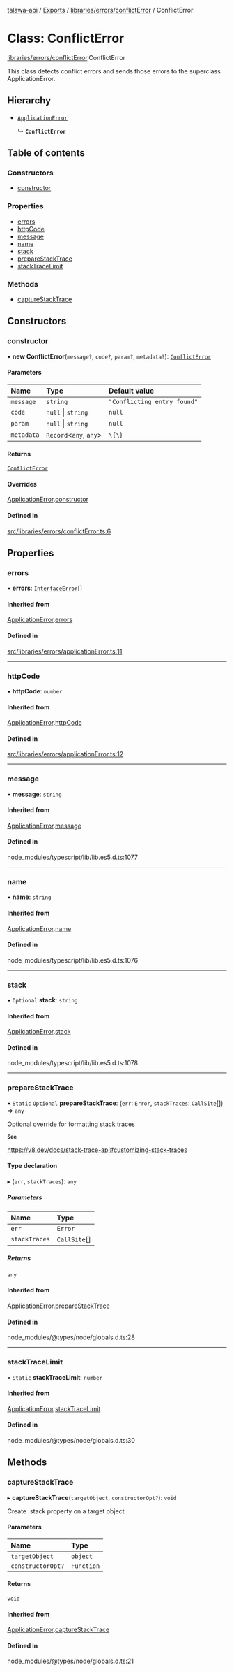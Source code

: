 [talawa-api](../README.md) / [Exports](../modules.md) / [libraries/errors/conflictError](../modules/libraries_errors_conflictError.md) / ConflictError

# Class: ConflictError

[libraries/errors/conflictError](../modules/libraries_errors_conflictError.md).ConflictError

This class detects conflict errors and sends those errors to the superclass ApplicationError.

## Hierarchy

- [`ApplicationError`](libraries_errors_applicationError.ApplicationError.md)

  ↳ **`ConflictError`**

## Table of contents

### Constructors

- [constructor](libraries_errors_conflictError.ConflictError.md#constructor)

### Properties

- [errors](libraries_errors_conflictError.ConflictError.md#errors)
- [httpCode](libraries_errors_conflictError.ConflictError.md#httpcode)
- [message](libraries_errors_conflictError.ConflictError.md#message)
- [name](libraries_errors_conflictError.ConflictError.md#name)
- [stack](libraries_errors_conflictError.ConflictError.md#stack)
- [prepareStackTrace](libraries_errors_conflictError.ConflictError.md#preparestacktrace)
- [stackTraceLimit](libraries_errors_conflictError.ConflictError.md#stacktracelimit)

### Methods

- [captureStackTrace](libraries_errors_conflictError.ConflictError.md#capturestacktrace)

## Constructors

### constructor

• **new ConflictError**(`message?`, `code?`, `param?`, `metadata?`): [`ConflictError`](libraries_errors_conflictError.ConflictError.md)

#### Parameters

| Name | Type | Default value |
| :------ | :------ | :------ |
| `message` | `string` | `"Conflicting entry found"` |
| `code` | ``null`` \| `string` | `null` |
| `param` | ``null`` \| `string` | `null` |
| `metadata` | `Record`\<`any`, `any`\> | `\{\}` |

#### Returns

[`ConflictError`](libraries_errors_conflictError.ConflictError.md)

#### Overrides

[ApplicationError](libraries_errors_applicationError.ApplicationError.md).[constructor](libraries_errors_applicationError.ApplicationError.md#constructor)

#### Defined in

[src/libraries/errors/conflictError.ts:6](https://github.com/PalisadoesFoundation/talawa-api/blob/e919df4/src/libraries/errors/conflictError.ts#L6)

## Properties

### errors

• **errors**: [`InterfaceError`](../interfaces/libraries_errors_applicationError.InterfaceError.md)[]

#### Inherited from

[ApplicationError](libraries_errors_applicationError.ApplicationError.md).[errors](libraries_errors_applicationError.ApplicationError.md#errors)

#### Defined in

[src/libraries/errors/applicationError.ts:11](https://github.com/PalisadoesFoundation/talawa-api/blob/e919df4/src/libraries/errors/applicationError.ts#L11)

___

### httpCode

• **httpCode**: `number`

#### Inherited from

[ApplicationError](libraries_errors_applicationError.ApplicationError.md).[httpCode](libraries_errors_applicationError.ApplicationError.md#httpcode)

#### Defined in

[src/libraries/errors/applicationError.ts:12](https://github.com/PalisadoesFoundation/talawa-api/blob/e919df4/src/libraries/errors/applicationError.ts#L12)

___

### message

• **message**: `string`

#### Inherited from

[ApplicationError](libraries_errors_applicationError.ApplicationError.md).[message](libraries_errors_applicationError.ApplicationError.md#message)

#### Defined in

node_modules/typescript/lib/lib.es5.d.ts:1077

___

### name

• **name**: `string`

#### Inherited from

[ApplicationError](libraries_errors_applicationError.ApplicationError.md).[name](libraries_errors_applicationError.ApplicationError.md#name)

#### Defined in

node_modules/typescript/lib/lib.es5.d.ts:1076

___

### stack

• `Optional` **stack**: `string`

#### Inherited from

[ApplicationError](libraries_errors_applicationError.ApplicationError.md).[stack](libraries_errors_applicationError.ApplicationError.md#stack)

#### Defined in

node_modules/typescript/lib/lib.es5.d.ts:1078

___

### prepareStackTrace

▪ `Static` `Optional` **prepareStackTrace**: (`err`: `Error`, `stackTraces`: `CallSite`[]) =\> `any`

Optional override for formatting stack traces

**`See`**

https://v8.dev/docs/stack-trace-api#customizing-stack-traces

#### Type declaration

▸ (`err`, `stackTraces`): `any`

##### Parameters

| Name | Type |
| :------ | :------ |
| `err` | `Error` |
| `stackTraces` | `CallSite`[] |

##### Returns

`any`

#### Inherited from

[ApplicationError](libraries_errors_applicationError.ApplicationError.md).[prepareStackTrace](libraries_errors_applicationError.ApplicationError.md#preparestacktrace)

#### Defined in

node_modules/@types/node/globals.d.ts:28

___

### stackTraceLimit

▪ `Static` **stackTraceLimit**: `number`

#### Inherited from

[ApplicationError](libraries_errors_applicationError.ApplicationError.md).[stackTraceLimit](libraries_errors_applicationError.ApplicationError.md#stacktracelimit)

#### Defined in

node_modules/@types/node/globals.d.ts:30

## Methods

### captureStackTrace

▸ **captureStackTrace**(`targetObject`, `constructorOpt?`): `void`

Create .stack property on a target object

#### Parameters

| Name | Type |
| :------ | :------ |
| `targetObject` | `object` |
| `constructorOpt?` | `Function` |

#### Returns

`void`

#### Inherited from

[ApplicationError](libraries_errors_applicationError.ApplicationError.md).[captureStackTrace](libraries_errors_applicationError.ApplicationError.md#capturestacktrace)

#### Defined in

node_modules/@types/node/globals.d.ts:21
